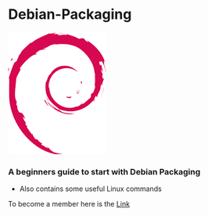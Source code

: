 # Debian-Packaging

<img src="https://github.com/Ishaan28malik/Debian-Packaging/blob/master/Debian1.png" />

### A beginners guide to start with Debian Packaging 
* Also contains some useful Linux commands

To become a member here is the [Link](https://nm.debian.org/)
